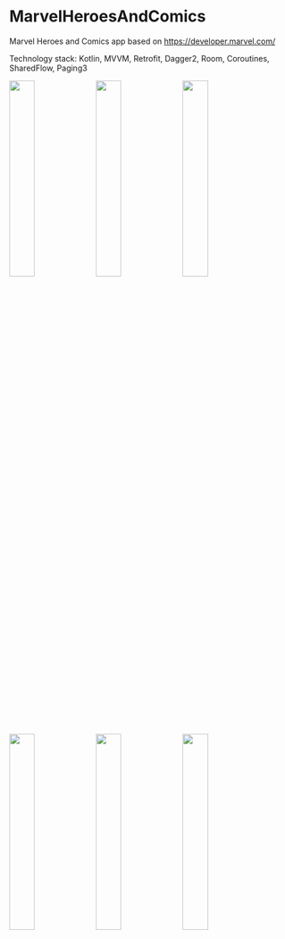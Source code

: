 # MarvelHeroesAndComics
Marvel Heroes and Comics app based on https://developer.marvel.com/

Technology stack: Kotlin, MVVM, Retrofit, Dagger2, Room, Coroutines, SharedFlow, Paging3
  <p>
  <img src="https://user-images.githubusercontent.com/82819729/188836279-6c83ceee-f27d-4fd3-818f-5ce70368fb67.jpg" width=30% height=30%>
  <img src="https://user-images.githubusercontent.com/82819729/188836300-e7f0c618-d867-417a-938a-99cc2b31e23d.jpg" width=30% height=30%>
  <img src="https://user-images.githubusercontent.com/82819729/188836335-626b1d66-5a6a-4d1a-835f-5a3baad162ef.jpg" width=30% height=30%>
  <img src="https://user-images.githubusercontent.com/82819729/188836408-51f124bf-eb3e-4960-8d96-bc68822c4840.jpg" width=30% height=30%>
    <img src="https://user-images.githubusercontent.com/82819729/188836417-cd01014e-1f75-43e0-b9a3-8ea90b581c34.jpg" width=30% height=30%>
  <img src="https://user-images.githubusercontent.com/82819729/188836293-4f55c827-6438-4351-bcb3-98b9ed6e7ec8.jpg" width=30% height=30%>
    </p>
